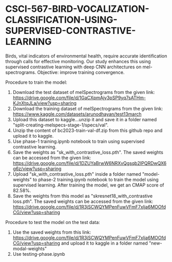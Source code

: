 # CSCI-567-BIRD-VOCALIZATION-CLASSIFICATION-USING-SUPERVISED-CONTRASTIVE-LEARNING
Birds, vital indicators of environmental health, require accurate identification through calls for effective monitoring. Our study enhances this using supervised contrastive learning with deep CNN architectures on mel-spectrograms. Objective: improve training convergence.

Procedure to train the model:
1. Download the test dataset of melSpectrograms from the given link: https://drive.google.com/file/d/1GaCXpmAjy3pSP9yq7sATHm-KJnXtqJLa/view?usp=sharing
2. Download the training dataset of melSpectrograms from the given link: https://www.kaggle.com/datasets/arunodhayan/test13march
3. Upload this dataset to kaggle...unzip it and save it in a folder named "split-creating-melspecs-stage-1/specs/val".
4. Unzip the content of bc2023-train-val-df.zip from this github repo and upload it to kaggle.
5. Use phase-1 training.ipynb notebook to train using supervised contrastive learning.
6. Save the weights as "sk_with_contrastive_loss.pth". The saved weights can be accessed from the given link:
   https://drive.google.com/file/d/1DZUYaBrwW6NRXvQgsqb2IPQRDwQX6g6z/view?usp=sharing  
7. Upload "sk_with_contrastive_loss.pth" inside a folder named "model-weights" to phase-2 training.ipynb notebook to train the model using supervised learning. After training the model, we get an CMAP score of 82.58%. 
8. Save the weights from this model as "skresnet18_with_contrastive loss.pth". The saved weights can be accessed from the given link:
   https://drive.google.com/file/d/1R3jSCWQYMPenFuwVFmF7xlja6MOOfdCG/view?usp=sharing

Procedure to test the model on the test data:
1. Use the saved weights from this link: https://drive.google.com/file/d/1R3jSCWQYMPenFuwVFmF7xlja6MOOfdCG/view?usp=sharing
   and upload it to kaggle in a folder named "new-modal-weights"
2. Use testing-phase.ipynb 
